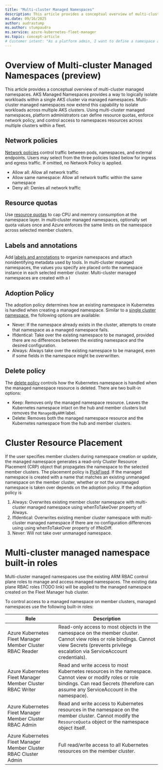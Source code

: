 ```yaml
---
title: "Multi-cluster Managed Namespaces"
description: This article provides a conceptual overview of multi-cluster managed namespaces (preview) using an Azure Kubernetes Service (AKS) Fleet Manager.
ms.date: 09/16/2025
author: audrastump
ms.author: stumpaudra
ms.service: azure-kubernetes-fleet-manager
ms.topic: concept-article
# Customer intent: "As a platform admin, I want to define a namespace and deploy it across selected fleet clusters so I can delegate application teams access to resources on any cluster where the namespace exists."
---
```

# Overview of Multi-cluster Managed Namespaces (preview)

This article provides a conceptual overview of multi-cluster managed namespaces. AKS Managed Namespaces provides a way to logically isolate workloads within a single AKS cluster via managed namespaces. Multi-cluster managed namespaces now extend this capability to isolate workloads across multiple AKS clusters. Using multi-cluster managed namespaces, platform administrators can define resource quotas, enforce network policy, and control access to namespaces resources across multiple clusters within a fleet.

## Network policies
[Network policies](../aks/use-network-policies.md) control traffic between pods, namespaces, and external endpoints. Users may select from the three policies listed below for ingress and egress traffic. If omitted, no Network Policy is applied.

* Allow all: Allow all network traffic
* Allow same namespace: Allow all network traffic within the same namespace
* Deny all: Denies all network traffic 

## Resource quotas
Use [resource quotas](../aks/concepts-managed-namespaces.md#resource-quotas) to cap CPU and memory consumption at the namespace layer. In multi‑cluster managed namespaces, optionally set quota values once and Azure enforces the same limits on the namespace across selected member clusters.

## Labels and annotations
Add [labels and annotations](../aks/concepts-managed-namespaces.md#labels-and-annotations) to organize namespaces and attach nonidentifying metadata used by tools. In multi‑cluster managed namespaces, the values you specify are placed onto the namespace instance in each selected member cluster. Multi-cluster managed namespaces are created with a l


## Adoption Policy
The adoption policy determines how an existing namespace in Kubernetes is handled when creating a managed namespace. Similar to a [single cluster namespace](../aks/concepts-managed-namespaces.md#adoption-policy), the following options are available:

* Never: If the namespace already exists in the cluster, attempts to create that namespace as a managed namespace fails.
* IfIdentical: Take over the existing namespace to be managed, provided there are no differences between the existing namespace and the desired configuration.
* Always: Always take over the existing namespace to be managed, even if some fields in the namespace might be overwritten.

## Delete policy
The [delete policy](../aks/concepts-managed-namespaces.md#delete-policy) controls how the Kubernetes namespace is handled when the managed namespace resource is deleted. There are two built-in options:

* Keep: Removes only the managed namespace resource. Leaves the Kubernetes namespace intact on the hub and member clusters but removes the `ManagedByARM` label.
* Delete: Removes both the managed namespace resource and the Kubernetes namespace from the hub and member clusters. 

# Cluster Resource Placement
If the user specifies member clusters during namespace creation or update, the managed namespace generates a read-only Cluster Resource Placement (CRP) object that propagates the namespace to the selected member clusters. The placement policy is [PickFixed](./concepts-resource-propagation.md#pickfixed-placement-type). If the managed namespace is created with a name that matches an 
existing unmanaged namespace on the member cluster, whether or not the unmanaged namespace is taken over depends on the adoption policy. 
If the adoption policy is 
1. Always: Overwrites existing member cluster namespace with multi-cluster managed namespace using whenToTakeOver property of Always.
2. IfIdentical: Overwrites existing member cluster namespace with multi-cluster managed namespace if there are no configuration differences using using whenToTakeOver property of IfNoDiff.
3. Never: Will not take over unmanaged namespace.

# Multi-cluster managed namespace built-in roles
Multi-cluster managed namespaces use the existing ARM RBAC control plane roles to manage and access managed namespaces. The existing 
data plane RBAC roles (TODO link) will be applied to the managed namespace created on the Fleet Manager hub cluster. 

To control access to a managed namespace on member clusters, managed namespaces use the following built-in roles:

| Role | Description |
|------|-------------|
| Azure Kubernetes Fleet Manager Member Cluster RBAC Reader | Read-only access to most objects in the namespace on the member cluster. Cannot view roles or role bindings. Cannot view Secrets (prevents privilege escalation via ServiceAccount credentials). |
| Azure Kubernetes Fleet Manager Member Cluster RBAC Writer | Read and write access to most Kubernetes resources in the namespace. Cannot view or modify roles or role bindings. Can read Secrets (therefore can assume any ServiceAccount in the namespace). |
| Azure Kubernetes Fleet Manager Member Cluster RBAC Admin | Read and write access to Kubernetes resources in the namespace on the member cluster. Cannot modify the `ResourceQuota` object or the namespace object itself. |
| Azure Kubernetes Fleet Manager Member Cluster RBAC Cluster Admin | Full read/write access to all Kubernetes resources on the member cluster. |
